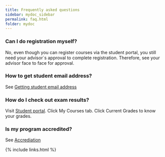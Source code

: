 ```yaml
---
title: Frequently asked questions
sidebar: mydoc_sidebar
permalink: faq.html
folder: mydoc
---
```


### Can I do registration myself?

No, even though you can register courses via the student portal, you still need your advisor`s approval to complete registration. Therefore, see your advisor face to face for approval.

### How to get student email address?

See <A href="onlineres.html#logging-in-with-student-email-address">Getting student email address</A>

### How do I check out exam results?

Visit [Student portal](https://student.gau.edu.tr/). Click My Courses tab. Click Current Grades to know your grades.

### Is my program accredited?

See <A href="accreditation.html">Accrediation</A>

{% include links.html %}
